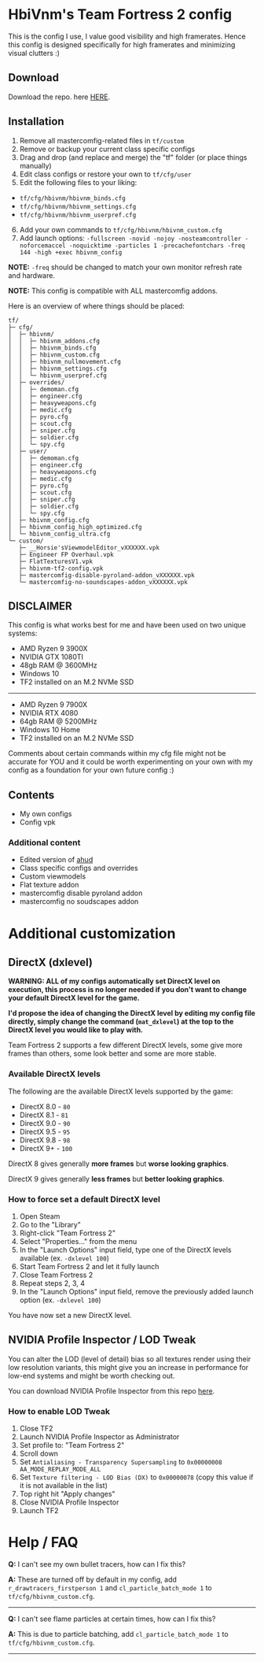 # HbiVnm's Team Fortress 2 config
This is the config I use, I value good visibility and high framerates. Hence this config is designed specifically for high framerates and minimizing visual clutters :)

## Download
Download the repo. here [HERE](https://github.com/hbivnm/hbivnm-tf2-config/archive/refs/heads/main.zip).

## Installation
1. Remove all mastercomfig-related files in `tf/custom`
2. Remove or backup your current class specific configs
3. Drag and drop (and replace and merge) the "tf" folder (or place things manually)
4. Edit class configs or restore your own to `tf/cfg/user`
5. Edit the following files to your liking:
* `tf/cfg/hbivnm/hbivnm_binds.cfg`
* `tf/cfg/hbivnm/hbivnm_settings.cfg`
* `tf/cfg/hbivnm/hbivnm_userpref.cfg`
6. Add your own commands to `tf/cfg/hbivnm/hbivnm_custom.cfg`
7. Add launch options: `-fullscreen -novid -nojoy -nosteamcontroller -noforcemaccel -noquicktime -particles 1 -precachefontchars -freq 144 -high +exec hbivnm_config`

**NOTE:** `-freq` should be changed to match your own monitor refresh rate and hardware.

**NOTE:** This config is compatible with ALL mastercomfig addons.

Here is an overview of where things should be placed:
```
tf/
├─ cfg/
│  ├─ hbivnm/
│  │  ├─ hbivnm_addons.cfg
│  │  ├─ hbivnm_binds.cfg
│  │  ├─ hbivnm_custom.cfg
│  │  ├─ hbivnm_nullmovement.cfg
│  │  ├─ hbivnm_settings.cfg
│  │  └─ hbivnm_userpref.cfg
│  ├─ overrides/
│  │  ├─ demoman.cfg
│  │  ├─ engineer.cfg
│  │  ├─ heavyweapons.cfg
│  │  ├─ medic.cfg
│  │  ├─ pyro.cfg
│  │  ├─ scout.cfg
│  │  ├─ sniper.cfg
│  │  ├─ soldier.cfg
│  │  └─ spy.cfg
│  ├─ user/
│  │  ├─ demoman.cfg
│  │  ├─ engineer.cfg
│  │  ├─ heavyweapons.cfg
│  │  ├─ medic.cfg
│  │  ├─ pyro.cfg
│  │  ├─ scout.cfg
│  │  ├─ sniper.cfg
│  │  ├─ soldier.cfg
│  │  └─ spy.cfg
│  ├─ hbivnm_config.cfg
│  ├─ hbivnm_config_high_optimized.cfg
│  └─ hbivnm_config_ultra.cfg
└─ custom/
   ├─ __Horsie'sViewmodelEditor_vXXXXXX.vpk
   ├─ Engineer FP Overhaul.vpk
   ├─ FlatTexturesV1.vpk
   ├─ hbivnm-tf2-config.vpk
   ├─ mastercomfig-disable-pyroland-addon_vXXXXXX.vpk
   └─ mastercomfig-no-soundscapes-addon_vXXXXXX.vpk
```

## DISCLAIMER
This config is what works best for me and have been used on two unique systems:
- AMD Ryzen 9 3900X
- NVIDIA GTX 1080TI
- 48gb RAM @ 3600MHz
- Windows 10
- TF2 installed on an M.2 NVMe SSD
---
- AMD Ryzen 9 7900X
- NVIDIA RTX 4080
- 64gb RAM @ 5200MHz
- Windows 10 Home
- TF2 installed on an M.2 NVMe SSD

Comments about certain commands within my cfg file might not be accurate for YOU and it could be worth experimenting on your own with my config as a foundation for your own future config :)

## Contents
- My own configs
- Config vpk

### Additional content
- Edited version of [ahud](https://huds.tf/site/s-ahud)
- Class specific configs and overrides
- Custom viewmodels
- Flat texture addon
- mastercomfig disable pyroland addon
- mastercomfig no soudscapes addon

# Additional customization

## DirectX (dxlevel)
**WARNING: ALL of my configs automatically set DirectX level on execution, this process is no longer needed if you don't want to change your default DirectX level for the game.**

**I'd propose the idea of changing the DirectX level by editing my config file directly, simply change the command (`mat_dxlevel`) at the top to the DirectX level you would like to play with.**

Team Fortress 2 supports a few different DirectX levels, some give more frames than others, some look better and some are more stable.

### Available DirectX levels
The following are the available DirectX levels supported by the game:

- DirectX 8.0 - `80`
- DirectX 8.1 - `81`
- DirectX 9.0 - `90` 
- DirectX 9.5 - `95` 
- DirectX 9.8 - `98` 
- DirectX 9+ - `100` 

DirectX 8 gives generally **more frames** but **worse looking graphics**.

DirectX 9 gives generally **less frames** but **better looking graphics**.

### How to force set a default DirectX level
1. Open Steam
2. Go to the "Library"
3. Right-click "Team Fortress 2"
4. Select "Properties..." from the menu
5. In the "Launch Options" input field, type one of the DirectX levels available (ex. `-dxlevel 100`)
6. Start Team Fortress 2 and let it fully launch
7. Close Team Fortress 2
8. Repeat steps 2, 3, 4
9. In the "Launch Options" input field, remove the previously added launch option (ex. `-dxlevel 100`)

You have now set a new DirectX level.

## NVIDIA Profile Inspector / LOD Tweak
You can alter the LOD (level of detail) bias so all textures render using their low resolution variants, this might give you an increase in performance for low-end systems and might be worth checking out.

You can download NVIDIA Profile Inspector from this repo [here](https://github.com/hbivnm/hbivnm-tf2-config/raw/main/NVIDIA%20Profile%20Inspector/nvidiaProfileInspector.exe).

### How to enable LOD Tweak
1. Close TF2
2. Launch NVIDIA Profile Inspector as Administrator
3. Set profile to: "Team Fortress 2"
4. Scroll down
5. Set `Antialiasing - Transparency Supersampling` to `0x00000008 AA_MODE_REPLAY_MODE_ALL`
6. Set `Texture filtering - LOD Bias (DX)` to `0x00000078` (copy this value if it is not available in the list)
7. Top right hit "Apply changes"
8. Close NVIDIA Profile Inspector
9. Launch TF2

# Help / FAQ
**Q:** I can't see my own bullet tracers, how can I fix this?

**A:** These are turned off by default in my config, add `r_drawtracers_firstperson 1` and `cl_particle_batch_mode 1` to `tf/cfg/hbivnm_custom.cfg`.
***
**Q:** I can't see flame particles at certain times, how can I fix this?

**A:** This is due to particle batching, add `cl_particle_batch_mode 1` to `tf/cfg/hbivnm_custom.cfg`.
***
